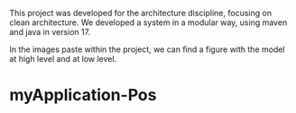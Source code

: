 This project was developed for the architecture discipline, focusing on clean architecture. We developed a system in a modular way, using maven and java in version 17.

In the images paste within the project, we can find a figure with the model at high level and at low level.
# myApplication-Pos
